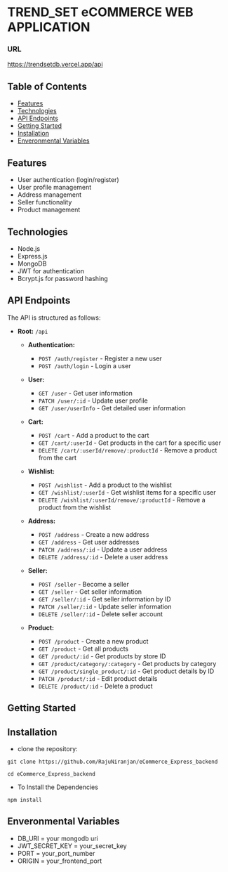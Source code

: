 # TREND_SET eCOMMERCE WEB APPLICATION

### URL

<a href="https://trendsetdb.vercel.app/api">https://trendsetdb.vercel.app/api</a>

## Table of Contents

- [Features](#features)
- [Technologies](#technologies-used)
- [API Endpoints](#api-endpoints)
- [Getting Started](#getting-started)
- [Installation](#installation)
- [Enveronmental Variables](#env)

## Features

- User authentication (login/register)
- User profile management
- Address management
- Seller functionality
- Product management

## Technologies

- Node.js
- Express.js
- MongoDB
- JWT for authentication
- Bcrypt.js for password hashing

## API Endpoints

The API is structured as follows:

- **Root:** `/api`

  - **Authentication:**

    - `POST /auth/register` - Register a new user
    - `POST /auth/login` - Login a user

  - **User:**

    - `GET /user` - Get user information
    - `PATCH /user/:id` - Update user profile
    - `GET /user/userInfo` - Get detailed user information

  - **Cart:**

    - `POST /cart` - Add a product to the cart
    - `GET /cart/:userId` - Get products in the cart for a specific user
    - `DELETE /cart/:userId/remove/:productId` - Remove a product from the cart

  - **Wishlist:**

    - `POST /wishlist` - Add a product to the wishlist
    - `GET /wishlist/:userId` - Get wishlist items for a specific user
    - `DELETE /wishlist/:userId/remove/:productId` - Remove a product from the wishlist

  - **Address:**

    - `POST /address` - Create a new address
    - `GET /address` - Get user addresses
    - `PATCH /address/:id` - Update a user address
    - `DELETE /address/:id` - Delete a user address

  - **Seller:**

    - `POST /seller` - Become a seller
    - `GET /seller` - Get seller information
    - `GET /seller/:id` - Get seller information by ID
    - `PATCH /seller/:id` - Update seller information
    - `DELETE /seller/:id` - Delete seller account

  - **Product:**
    - `POST /product` - Create a new product
    - `GET /product` - Get all products
    - `GET /product/:id` - Get products by store ID
    - `GET /product/category/:category` - Get products by category
    - `GET /product/single_product/:id` - Get product details by ID
    - `PATCH /product/:id` - Edit product details
    - `DELETE /product/:id` - Delete a product

## Getting Started

## Installation

- clone the repository:

`git clone https://github.com/RajuNiranjan/eCommerce_Express_backend`

`cd eCommerce_Express_backend`

- To Install the Dependencies

`npm install`

## Enveronmental Variables

- DB_URI = your mongodb uri
- JWT_SECRET_KEY = your_secret_key
- PORT = your_port_number
- ORIGIN = your_frontend_port
